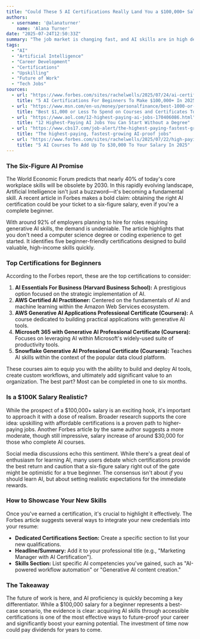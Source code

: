 ```yaml
---
title: "Could These 5 AI Certifications Really Land You a $100,000+ Salary?"
authors:
  - username: '@alanaturner'
    name: 'Alana Turner'
date: "2025-07-24T12:50:33Z"
summary: "The job market is changing fast, and AI skills are in high demand. A recent Forbes article suggests that a few key certifications could boost your salary into the six-figure range, even without a tech background. We look into the claim and what it takes to get there."
tags:
  - "AI"
  - "Artificial Intelligence"
  - "Career Development"
  - "Certifications"
  - "Upskilling"
  - "Future of Work"
  - "Tech Jobs"
sources:
  - url: "https://www.forbes.com/sites/rachelwells/2025/07/24/ai-certifications-for-beginners-to-make-100k/"
    title: "5 AI Certifications For Beginners To Make $100,000+ In 2025"
  - url: "https://www.msn.com/en-us/money/personalfinance/best-1000-or-less-to-spend-on-courses-and-certificates-to-land-a-high-paying-job/ar-AA1IQBMk"
    title: "Best $1,000 or Less To Spend on Courses and Certificates To Land a High-Paying Job"
  - url: "https://www.aol.com/12-highest-paying-ai-jobs-170406086.html"
    title: "12 Highest-Paying AI Jobs You Can Start Without a Degree"
  - url: "https://www.cbs17.com/job-alert/the-highest-paying-fastest-growing-ai-proof-jobs/"
    title: "The highest-paying, fastest-growing AI-proof jobs"
  - url: "https://www.forbes.com/sites/rachelwells/2025/07/22/high-paying-ai-courses-2025/"
    title: "5 AI Courses To Add Up To $30,000 To Your Salary In 2025"
---
```


### The Six-Figure AI Promise

The World Economic Forum predicts that nearly 40% of today's core workplace skills will be obsolete by 2030. In this rapidly evolving landscape, Artificial Intelligence isn't just a buzzword—it's becoming a fundamental skill. A recent article in Forbes makes a bold claim: obtaining the right AI certification could be your ticket to a six-figure salary, even if you're a complete beginner.

With around 92% of employers planning to hire for roles requiring generative AI skills, the demand is undeniable. The article highlights that you don't need a computer science degree or coding experience to get started. It identifies five beginner-friendly certifications designed to build valuable, high-income skills quickly.

### Top Certifications for Beginners

According to the Forbes report, these are the top certifications to consider:

1.  **AI Essentials For Business (Harvard Business School):** A prestigious option focused on the strategic implementation of AI.
2.  **AWS Certified AI Practitioner:** Centered on the fundamentals of AI and machine learning within the Amazon Web Services ecosystem.
3.  **AWS Generative AI Applications Professional Certificate (Coursera):** A course dedicated to building practical applications with generative AI tools.
4.  **Microsoft 365 with Generative AI Professional Certificate (Coursera):** Focuses on leveraging AI within Microsoft's widely-used suite of productivity tools.
5.  **Snowflake Generative AI Professional Certificate (Coursera):** Teaches AI skills within the context of the popular data cloud platform.

These courses aim to equip you with the ability to build and deploy AI tools, create custom workflows, and ultimately add significant value to an organization. The best part? Most can be completed in one to six months.

### Is a $100K Salary Realistic?

While the prospect of a $100,000+ salary is an exciting hook, it's important to approach it with a dose of realism. Broader research supports the core idea: upskilling with affordable certifications is a proven path to higher-paying jobs. Another Forbes article by the same author suggests a more moderate, though still impressive, salary increase of around $30,000 for those who complete AI courses.

Social media discussions echo this sentiment. While there's a great deal of enthusiasm for learning AI, many users debate which certifications provide the best return and caution that a six-figure salary right out of the gate might be optimistic for a true beginner. The consensus isn't about *if* you should learn AI, but about setting realistic expectations for the immediate rewards.

### How to Showcase Your New Skills

Once you've earned a certification, it's crucial to highlight it effectively. The Forbes article suggests several ways to integrate your new credentials into your resume:

*   **Dedicated Certifications Section:** Create a specific section to list your new qualifications.
*   **Headline/Summary:** Add it to your professional title (e.g., "Marketing Manager with AI Certification").
*   **Skills Section:** List specific AI competencies you've gained, such as "AI-powered workflow automation" or "Generative AI content creation."

### The Takeaway

The future of work is here, and AI proficiency is quickly becoming a key differentiator. While a $100,000 salary for a beginner represents a best-case scenario, the evidence is clear: acquiring AI skills through accessible certifications is one of the most effective ways to future-proof your career and significantly boost your earning potential. The investment of time now could pay dividends for years to come.

